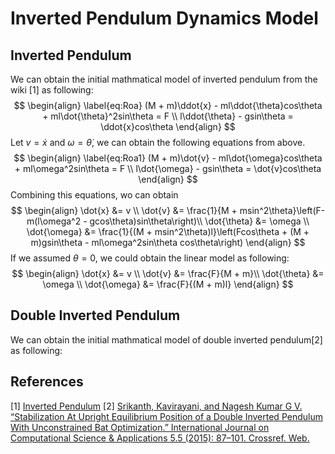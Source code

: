 # Inverted Pendulum Dynamics Model

## Inverted Pendulum
We can obtain the initial mathmatical model of inverted pendulum from the wiki [1] as following:
$$
\begin{align} \label{eq:Roa}
(M + m)\ddot{x} - ml\ddot{\theta}cos\theta + ml\dot{\theta}^2sin\theta = F \\
l\ddot{\theta} - gsin\theta = \ddot{x}cos\theta
\end{align}
$$
Let $v = \dot{x}$ and $\omega = \dot{\theta}$, we can obtain the following equations from above.
$$
\begin{align} \label{eq:Roa1}
(M + m)\dot{v} - ml\dot{\omega}cos\theta + ml\omega^2sin\theta = F \\
l\dot{\omega} - gsin\theta = \dot{v}cos\theta
\end{align}
$$
Combining this equations, wo can obtain
$$
\begin{align}
\dot{x} &= v \\
\dot{v} &= \frac{1}{M + msin^2\theta}\left(F-m(l\omega^2 - gcos\theta)sin\theta\right)\\
\dot{\theta} &= \omega \\
\dot{\omega} &= \frac{1}{(M + msin^2\theta)l}\left(Fcos\theta + (M + m)gsin\theta - ml\omega^2sin\theta cos\theta\right)
\end{align}
$$
If we assumed $\theta = 0$, we could obtain the linear model as following:
$$
\begin{align}
\dot{x} &= v \\
\dot{v} &= \frac{F}{M + m}\\
\dot{\theta} &= \omega \\
\dot{\omega} &= \frac{F}{(M + m)l}
\end{align}
$$
## Double Inverted Pendulum
We can obtain the initial mathmatical model of double inverted pendulum[2] as following:

## References
[1] [Inverted Pendulum](https://en.wikipedia.org/wiki/Inverted_pendulum)
[2] [Srikanth, Kavirayani, and Nagesh Kumar G V. “Stabilization At Upright Equilibrium Position of a Double Inverted Pendulum With Unconstrained Bat Optimization.” International Journal on Computational Science & Applications 5.5 (2015): 87–101. Crossref. Web.](https://arxiv.org/abs/1511.02318)